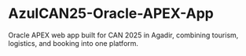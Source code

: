 # AzulCAN25-Oracle-APEX-App
Oracle APEX web app built for CAN 2025 in Agadir, combining tourism, logistics, and booking into one platform.
